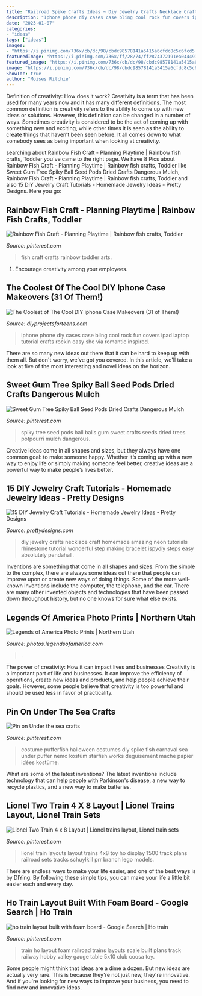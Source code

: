 ```yaml
---
title: "Railroad Spike Crafts Ideas ~ Diy Jewelry Crafts Necklace Craft Homemade Amazing Neon Tutorials Rhinestone Tutorial Wonderful Step Making Bracelet Ispydiy Steps Easy Absolutely Pandahall"
description: "Iphone phone diy cases case bling cool rock fun covers ipad laptop tutorial crafts rockin easy she via romantic inspired"
date: "2023-01-07"
categories:
- "ideas"
tags: ["ideas"]
images:
- "https://i.pinimg.com/736x/cb/dc/98/cbdc98578141a5415a6cfdc8c5c6fcd5.jpg"
featuredImage: "https://i.pinimg.com/736x/ff/28/74/ff2874372191ea04449137ee77df7993.jpg"
featured_image: "https://i.pinimg.com/736x/cb/dc/98/cbdc98578141a5415a6cfdc8c5c6fcd5.jpg"
image: "https://i.pinimg.com/736x/cb/dc/98/cbdc98578141a5415a6cfdc8c5c6fcd5.jpg"
ShowToc: true
author: "Moises Ritchie"
---
```



Definition of creativity: How does it work?
Creativity is a term that has been used for many years now and it has many different definitions. The most common definition is creativity refers to the ability to come up with new ideas or solutions. However, this definition can be changed in a number of ways. Sometimes creativity is considered to be the act of coming up with something new and exciting, while other times it is seen as the ability to create things that haven’t been seen before. It all comes down to what somebody sees as being important when looking at creativity.

	

		
searching about Rainbow Fish Craft - Planning Playtime | Rainbow fish crafts, Toddler you've came to the right page. We have 8 Pics about Rainbow Fish Craft - Planning Playtime | Rainbow fish crafts, Toddler like Sweet Gum Tree Spiky Ball Seed Pods Dried Crafts Dangerous Mulch, Rainbow Fish Craft - Planning Playtime | Rainbow fish crafts, Toddler and also 15 DIY Jewelry Craft Tutorials - Homemade Jewelry Ideas - Pretty Designs. Here you go:
		
    
## Rainbow Fish Craft - Planning Playtime | Rainbow Fish Crafts, Toddler

<img loading=lazy src="https://i.pinimg.com/736x/ff/28/74/ff2874372191ea04449137ee77df7993.jpg" onerror="this.onerror=null;this.src='https://tse1.mm.bing.net/th?id=OIP.Yu5dSLd74sisuJ51FcqSnAHaKL&amp;pid=15.1';" alt="Rainbow Fish Craft - Planning Playtime | Rainbow fish crafts, Toddler">

_Source: pinterest.com_

>fish craft crafts rainbow toddler arts. 

	

1. Encourage creativity among your employees.

    
## The Coolest Of The Cool DIY Iphone Case Makeovers (31 Of Them!)

<img loading=lazy src="http://diyprojectsforteens.com/wp-content/uploads/2016/09/iphone-1.jpg" onerror="this.onerror=null;this.src='https://tse2.mm.bing.net/th?id=OIP.UfLFB9gJlgeIizug0rZcGAHaKG&amp;pid=15.1';" alt="The Coolest of The Cool DIY iphone Case Makeovers (31 of Them!)">

_Source: diyprojectsforteens.com_

>iphone phone diy cases case bling cool rock fun covers ipad laptop tutorial crafts rockin easy she via romantic inspired. 

	

There are so many new ideas out there that it can be hard to keep up with them all. But don't worry, we've got you covered. In this article, we'll take a look at five of the most interesting and novel ideas on the horizon.

    
## Sweet Gum Tree Spiky Ball Seed Pods Dried Crafts Dangerous Mulch

<img loading=lazy src="https://s-media-cache-ak0.pinimg.com/736x/5f/94/26/5f942697f963dbc969c56c3b1d612625.jpg" onerror="this.onerror=null;this.src='https://tse1.mm.bing.net/th?id=OIP.ilWuwFGdby3SXNgBNSNnMwHaLx&amp;pid=15.1';" alt="Sweet Gum Tree Spiky Ball Seed Pods Dried Crafts Dangerous Mulch">

_Source: pinterest.com_

>spiky tree seed pods ball balls gum sweet crafts seeds dried trees potpourri mulch dangerous. 

	

Creative ideas come in all shapes and sizes, but they always have one common goal: to make someone happy. Whether it’s coming up with a new way to enjoy life or simply making someone feel better, creative ideas are a powerful way to make people’s lives better.

    
## 15 DIY Jewelry Craft Tutorials - Homemade Jewelry Ideas - Pretty Designs

<img loading=lazy src="http://www.prettydesigns.com/wp-content/uploads/2013/11/0627529Ys.jpg" onerror="this.onerror=null;this.src='https://tse3.mm.bing.net/th?id=OIP.3hijswmfpeWsfTjmoTRNqwHaS9&amp;pid=15.1';" alt="15 DIY Jewelry Craft Tutorials - Homemade Jewelry Ideas - Pretty Designs">

_Source: prettydesigns.com_

>diy jewelry crafts necklace craft homemade amazing neon tutorials rhinestone tutorial wonderful step making bracelet ispydiy steps easy absolutely pandahall. 

	

Inventions are something that come in all shapes and sizes. From the simple to the complex, there are always some ideas out there that people can improve upon or create new ways of doing things. Some of the more well-known inventions include the computer, the telephone, and the car. There are many other invented objects and technologies that have been passed down throughout history, but no one knows for sure what else exists.

    
## Legends Of America Photo Prints | Northern Utah

<img loading=lazy src="https://photos.legendsofamerica.com/img/s/v-10/p3147537410-4.jpg" onerror="this.onerror=null;this.src='https://tse1.mm.bing.net/th?id=OIP.QoVox5BxAgYN5YbIu9LMuQAAAA&amp;pid=15.1';" alt="Legends of America Photo Prints | Northern Utah">

_Source: photos.legendsofamerica.com_

>. 

	

The power of creativity: How it can impact lives and businesses
Creativity is a important part of life and businesses. It can improve the efficiency of operations, create new ideas and products, and help people achieve their goals. However, some people believe that creativity is too powerful and should be used less in favor of practicality.

    
## Pin On Under The Sea Crafts

<img loading=lazy src="https://i.pinimg.com/736x/fe/68/15/fe6815c5864f3b150e56e6982f2bfd1b.jpg" onerror="this.onerror=null;this.src='https://tse2.mm.bing.net/th?id=OIP.uIerSXaZVtFLuDUTSzMk_AHaLH&amp;pid=15.1';" alt="Pin on Under the sea crafts">

_Source: pinterest.com_

>costume pufferfish halloween costumes diy spike fish carnaval sea under puffer nemo kostüm starfish works deguisement mache papier idées kostüme. 

	

What are some of the latest inventions?
The latest inventions include technology that can help people with Parkinson's disease, a new way to recycle plastics, and a new way to make batteries.

    
## Lionel Two Train 4 X 8 Layout | Lionel Trains Layout, Lionel Train Sets

<img loading=lazy src="https://i.pinimg.com/736x/3f/86/a4/3f86a4a8f7e504d8e4012fc04b4cfa3d.jpg" onerror="this.onerror=null;this.src='https://tse1.mm.bing.net/th?id=OIP.U9eODkwAvGN_P-kiJz_izgHaFj&amp;pid=15.1';" alt="Lionel Two Train 4 x 8 Layout | Lionel trains layout, Lionel train sets">

_Source: pinterest.com_

>lionel train layouts layout trains 4x8 toy ho display 1500 track plans railroad sets tracks schuylkill prr branch lego models. 

	

There are endless ways to make your life easier, and one of the best ways is by DIYing. By following these simple tips, you can make your life a little bit easier each and every day.

    
## Ho Train Layout Built With Foam Board - Google Search | Ho Train

<img loading=lazy src="https://i.pinimg.com/736x/cb/dc/98/cbdc98578141a5415a6cfdc8c5c6fcd5.jpg" onerror="this.onerror=null;this.src='https://tse4.mm.bing.net/th?id=OIP.CoKXF8g0xXYbIeuyjniPKgHaFf&amp;pid=15.1';" alt="ho train layout built with foam board - Google Search | Ho train">

_Source: pinterest.com_

>train ho layout foam railroad trains layouts scale built plans track railway hobby valley gauge table 5x10 club coosa toy. 

	

Some people might think that ideas are a dime a dozen. But new ideas are actually very rare. This is because they're not just new, they're innovative. And if you're looking for new ways to improve your business, you need to find new and innovative ideas.

